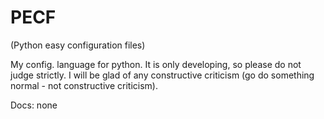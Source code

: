 # PECF
(Python easy configuration files)

My config. language for python. It is only developing, so please do not judge strictly. I will be glad of any constructive criticism 
(go do something normal - not constructive criticism).

Docs: none

